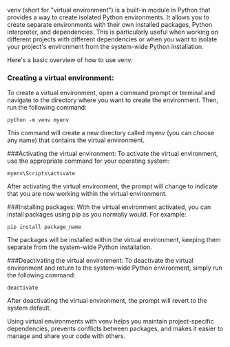 venv (short for "virtual environment") is a built-in module in Python that provides a way to create isolated Python environments. It allows you to create separate environments with their own installed packages, Python interpreter, and dependencies. This is particularly useful when working on different projects with different dependencies or when you want to isolate your project's environment from the system-wide Python installation.

Here's a basic overview of how to use venv:

### Creating a virtual environment:
To create a virtual environment, open a command prompt or terminal and navigate to the directory where you want to create the environment. Then, run the following command:

```shell
python -m venv myenv
```

This command will create a new directory called myenv (you can choose any name) that contains the virtual environment.

###Activating the virtual environment:
To activate the virtual environment, use the appropriate command for your operating system:

```shell
myenv\Scripts\activate
```

After activating the virtual environment, the prompt will change to indicate that you are now working within the virtual environment.

###Installing packages:
With the virtual environment activated, you can install packages using pip as you normally would. For example:

```shell
pip install package_name
```
The packages will be installed within the virtual environment, keeping them separate from the system-wide Python installation.

###Deactivating the virtual environment:
To deactivate the virtual environment and return to the system-wide Python environment, simply run the following command:

```shell
deactivate
```
After deactivating the virtual environment, the prompt will revert to the system default.

Using virtual environments with venv helps you maintain project-specific dependencies, prevents conflicts between packages, and makes it easier to manage and share your code with others.